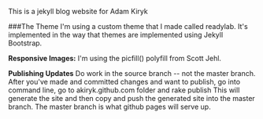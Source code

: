 This is a jekyll blog website for Adam Kiryk

###The Theme
I'm using a custom theme that I made called readylab. It's implemented in the way that themes are implemented using Jekyll Bootstrap.

**Responsive Images:**
I'm using the picfill() polyfill from Scott Jehl. 

**Publishing Updates**
Do work in the source branch -- not the master branch. After you've made and committed changes and want to publish, go into command line, go to akiryk.github.com folder and 
    rake publish
This will generate the site and then copy and push the generated site into the master branch. The master branch is what github pages will serve up. 


